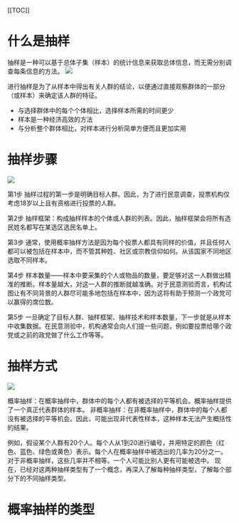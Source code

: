 [[TOC]]

# 什么是抽样
抽样是一种可以基于总体子集（样本）的统计信息来获取总体信息，而无需分别调查每条信息的方法。
![](https://gitee.com/caijingquan/imagebed/raw/master/1608281025_20201218104036046_27542.png)

进行抽样是为了从样本中得出有关人群的结论，以便通过直接观察群体的一部分（或样本）来确定该人群的特征。
+ 与选择群体中的每个个体相比，选择样本所需的时间更少
+ 样本是一种经济高效的方法
+ 与分析整个群体相比，对样本进行分析简单方便而且更加实用

# 抽样步骤
![](https://gitee.com/caijingquan/imagebed/raw/master/1608281027_20201218110226164_11501.png)

第1步
抽样过程的第一步是明确目标人群。因此，为了进行民意调查，投票机构仅考虑18岁以上且有资格进行投票的人群。

第2步
抽样框架：构成抽样样本的个体或人群的列表。因此，抽样框架会将所有选民姓名都写在某选区选民名单上。

第3步
通常，使用概率抽样方法是因为每个投票人都具有同样的价值，并且任何人都可以被包括在样本中，而不管其种姓、社区或宗教信仰如何。从该国家不同地区选取不同样本。

第4步
样本数量——样本中要采集的个人或物品的数量，要足够对这一人群做出精准的推断。样本量越大，对这一人群的推断就越准确。对于民意测验而言，机构试图让有不同背景的人群尽可能多地包括在样本中，因为这将有助于预测一个政党可以赢得的席位数。

第5步
一旦确定了目标人群、抽样框架、抽样技术和样本数量，下一步就是从样本中收集数据。在民意测验中，机构通常会向人们提一些问题，例如要投票给哪个政党或之前的政党做了什么工作等等。

# 抽样方式
![](https://gitee.com/caijingquan/imagebed/raw/master/1608281027_20201218110936147_11618.png)

概率抽样：在概率抽样中，群体中的每个人都有被选择的平等机会。概率抽样提供了一个真正代表群体的样本。
非概率抽样：在非概率抽样中，群体中的每个人都没有被选择的平等机会。因此，可能出现非代表性样本，这种样本无法产生概括性的结果。

例如，假设某个人群有20个人。每个人从1到20进行编号，并用特定的颜色（红色、蓝色、绿色或黄色）表示。每个人在概率抽样中被选出的几率为20分之一。对于非概率抽样，这些几率并不相等。一个人可能比别人更有可能被选中。
现在，已经对这两种抽样类型有了一个概念，再深入了解每种抽样类型，了解每个部分下的不同抽样类型。

# 概率抽样的类型

